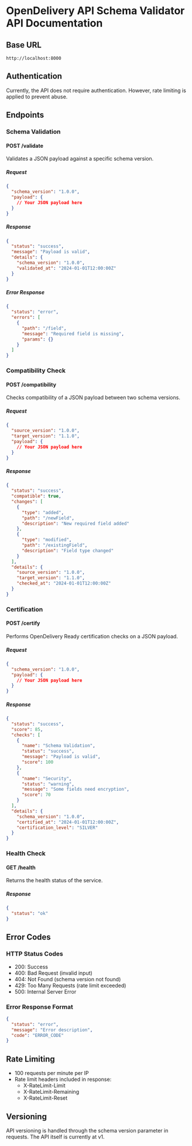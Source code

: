 # OpenDelivery API Schema Validator API Documentation

## Base URL
```
http://localhost:8000
```

## Authentication
Currently, the API does not require authentication. However, rate limiting is applied to prevent abuse.

## Endpoints

### Schema Validation

#### POST /validate
Validates a JSON payload against a specific schema version.

##### Request
```json
{
  "schema_version": "1.0.0",
  "payload": {
    // Your JSON payload here
  }
}
```

##### Response
```json
{
  "status": "success",
  "message": "Payload is valid",
  "details": {
    "schema_version": "1.0.0",
    "validated_at": "2024-01-01T12:00:00Z"
  }
}
```

##### Error Response
```json
{
  "status": "error",
  "errors": [
    {
      "path": "/field",
      "message": "Required field is missing",
      "params": {}
    }
  ]
}
```

### Compatibility Check

#### POST /compatibility
Checks compatibility of a JSON payload between two schema versions.

##### Request
```json
{
  "source_version": "1.0.0",
  "target_version": "1.1.0",
  "payload": {
    // Your JSON payload here
  }
}
```

##### Response
```json
{
  "status": "success",
  "compatible": true,
  "changes": [
    {
      "type": "added",
      "path": "/newField",
      "description": "New required field added"
    },
    {
      "type": "modified",
      "path": "/existingField",
      "description": "Field type changed"
    }
  ],
  "details": {
    "source_version": "1.0.0",
    "target_version": "1.1.0",
    "checked_at": "2024-01-01T12:00:00Z"
  }
}
```

### Certification

#### POST /certify
Performs OpenDelivery Ready certification checks on a JSON payload.

##### Request
```json
{
  "schema_version": "1.0.0",
  "payload": {
    // Your JSON payload here
  }
}
```

##### Response
```json
{
  "status": "success",
  "score": 85,
  "checks": [
    {
      "name": "Schema Validation",
      "status": "success",
      "message": "Payload is valid",
      "score": 100
    },
    {
      "name": "Security",
      "status": "warning",
      "message": "Some fields need encryption",
      "score": 70
    }
  ],
  "details": {
    "schema_version": "1.0.0",
    "certified_at": "2024-01-01T12:00:00Z",
    "certification_level": "SILVER"
  }
}
```

### Health Check

#### GET /health
Returns the health status of the service.

##### Response
```json
{
  "status": "ok"
}
```

## Error Codes

### HTTP Status Codes
- 200: Success
- 400: Bad Request (invalid input)
- 404: Not Found (schema version not found)
- 429: Too Many Requests (rate limit exceeded)
- 500: Internal Server Error

### Error Response Format
```json
{
  "status": "error",
  "message": "Error description",
  "code": "ERROR_CODE"
}
```

## Rate Limiting
- 100 requests per minute per IP
- Rate limit headers included in response:
  - X-RateLimit-Limit
  - X-RateLimit-Remaining
  - X-RateLimit-Reset

## Versioning
API versioning is handled through the schema version parameter in requests. The API itself is currently at v1. 